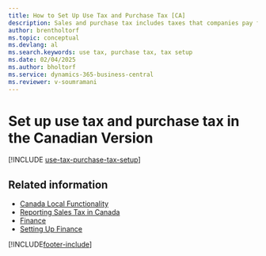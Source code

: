 ```yaml
---
title: How to Set Up Use Tax and Purchase Tax [CA]
description: Sales and purchase tax includes taxes that companies pay for using items in the Canadian version.
author: brentholtorf
ms.topic: conceptual
ms.devlang: al
ms.search.keywords: use tax, purchase tax, tax setup
ms.date: 02/04/2025
ms.author: bholtorf
ms.service: dynamics-365-business-central
ms.reviewer: v-soumramani
---
```


# Set up use tax and purchase tax in the Canadian Version

[!INCLUDE [use-tax-purchase-tax-setup](../includes/CAMXUS/use-tax-purchase-tax-setup.md)]

## Related information

- [Canada Local Functionality](canada-local-functionality.md)  
- [Reporting Sales Tax in Canada](ca-sales-tax.md)  
- [Finance](../../finance.md)  
- [Setting Up Finance](../../finance.md)  

[!INCLUDE[footer-include](../../includes/footer-banner.md)]
